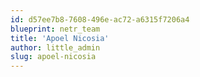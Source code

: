 ```yaml
---
id: d57ee7b8-7608-496e-ac72-a6315f7206a4
blueprint: netr_team
title: 'Apoel Nicosia'
author: little_admin
slug: apoel-nicosia
---
```

